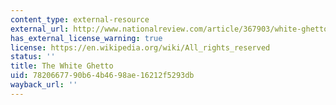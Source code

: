 ```yaml
---
content_type: external-resource
external_url: http://www.nationalreview.com/article/367903/white-ghetto-kevin-d-williamson
has_external_license_warning: true
license: https://en.wikipedia.org/wiki/All_rights_reserved
status: ''
title: The White Ghetto
uid: 78206677-90b6-4b46-98ae-16212f5293db
wayback_url: ''
---
```

